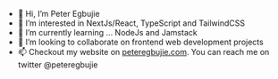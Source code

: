 - 👋 Hi, I’m Peter Egbujie
- 👀 I’m interested in NextJs/React, TypeScript and TailwindCSS
- 🌱 I’m currently learning ... NodeJs and Jamstack
- 💞️ I’m looking to collaborate on frontend web development projects
- 📫 Checkout my website on [peteregbujie.com](http://peteregbujie.com/). You can reach me on twitter @peteregbujie

<!---
peteregbujie/peteregbujie is a ✨ special ✨ repository because its `README.md` (this file) appears on your GitHub profile.
You can click the Preview link to take a look at your changes.
--->
